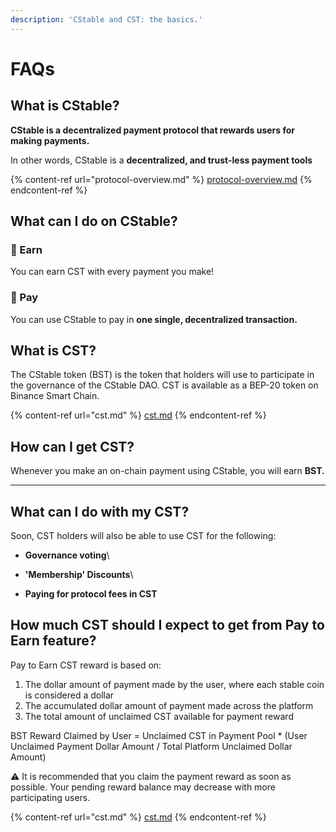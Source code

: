 ```yaml
---
description: 'CStable and CST: the basics.'
---
```


# FAQs

## What is CStable?

**CStable is a decentralized payment protocol that rewards users for making payments.**

In other words, CStable is a **decentralized, and trust-less payment tools**

{% content-ref url="protocol-overview.md" %}
[protocol-overview.md](protocol-overview.md)
{% endcontent-ref %}

## What can I do on CStable?

### 🏦 Earn

You can earn CST with every payment you make!

### 💸 Pay

You can use CStable to pay in **one single, decentralized transaction.**

## What is CST?

The CStable token (BST) is the token that holders will use to participate in the governance of the CStable DAO. CST is available as a BEP-20 token on Binance Smart Chain.&#x20;

{% content-ref url="cst.md" %}
[cst.md](cst.md)
{% endcontent-ref %}

## How can I get CST?

Whenever you make an on-chain payment using CStable, you will earn **BST.**&#x20;

****

## What can I do with my CST?

Soon, CST holders will also be able to use CST for the following:

* **Governance voting**\

* **'Membership' Discounts**\

* **Paying for protocol fees in CST**

## How much CST should I expect to get from Pay to Earn feature?

Pay to Earn CST reward is based on:

1. The dollar amount of payment made by the user, where each stable coin is considered a dollar
2. The accumulated dollar amount of payment made across the platform
3. The total amount of unclaimed CST available for payment reward

BST Reward Claimed by User = Unclaimed CST in Payment Pool  \* (User Unclaimed Payment Dollar Amount / Total Platform Unclaimed Dollar Amount)

⚠️ It is recommended that you claim the payment reward as soon as possible. Your pending reward balance may decrease with more participating users.

{% content-ref url="cst.md" %}
[cst.md](cst.md)
{% endcontent-ref %}
